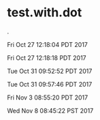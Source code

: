 # test.with.dot
.

Fri Oct 27 12:18:04 PDT 2017


Fri Oct 27 12:18:18 PDT 2017


Tue Oct 31 09:52:52 PDT 2017


Tue Oct 31 09:57:46 PDT 2017


Fri Nov  3 08:55:20 PDT 2017

Wed Nov  8 08:45:22 PST 2017
